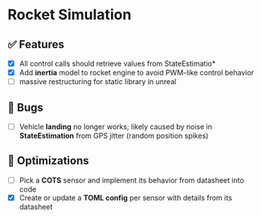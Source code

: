 # Rocket Simulation
## ✅ Features
- [x] All control calls should retrieve values from StateEstimatio*
- [x] Add **inertia** model to rocket engine to avoid PWM-like control behavior
- [ ] massive restructuring for static library in unreal
## 🐛 Bugs
- [ ] Vehicle **landing** no longer works; likely caused by noise in **StateEstimation** from GPS jitter (random position spikes)

## 🚀 Optimizations
- [ ] Pick a **COTS** sensor and implement its behavior from datasheet into code
- [x] Create or update a **TOML config** per sensor with details from its datasheet
